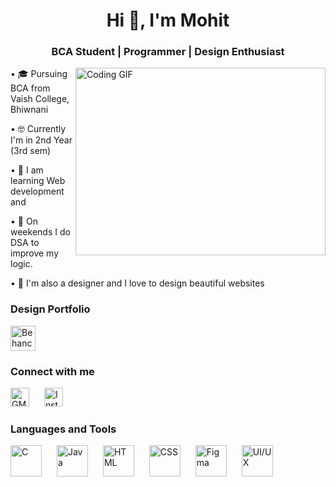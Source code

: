 <h1 align="center"> Hi 👋, I'm Mohit </h1>
<h3 align="center"> BCA Student | Programmer | Design Enthusiast</h3>
<img align="right" alt="Coding GIF" width="400px" src="https://miro.medium.com/v2/resize:fit:1358/1*-ntL3Dsvc-dJ5cLGRtSuEw.gif" height="300">

• 🎓 Pursuing BCA from Vaish College, Bhiwnani 

• 🤓 Currently I'm in 2nd Year (3rd sem)

• 🌱 I am learning Web development and 

• 🌱 On weekends I do DSA to improve my logic.

• 🎨 I'm also a designer and I love to design beautiful websites


<h3 align="left"> Design Portfolio</h3>
<p align="left">
     <a href="https://www.behance.net/mohitsoni29" target="_blank" title="Behance"> <img src="https://o.remove.bg/downloads/d543b61c-cae0-49fd-9b10-5a4eae7ae1a0/image-removebg-preview.png" alt="Behance Profile" width="40" height="40" />
     </a>
</p>

<h3 align="left">Connect with me</h3>
<p align="left">
     <a href="mailto:mohitsoni9731@gmail.com" target="_blank" title="Gmail"><img src="https://upload.wikimedia.org/wikipedia/commons/thumb/7/7e/Gmail_icon_%282020%29.svg/512px-Gmail_icon_%282020%29.svg.png?20221017173631" alt="GMail" width="30" height="30" /></a>
     <a style="padding-left:20px" href="https://www.instagram.com/developer.mohit" target="_blank" title="My Instagram"><img src="https://raw.githubusercontent.com/rahuldkjain/github-profile-readme-generator/master/src/images/icons/Social/instagram.svg" alt="Instagram Profile" width="30" height="30" />
     </a>

</p>
<h3 align="left">Languages and Tools</h3>
<p>
     <a href="https://www.cprogramming.com" target="_blank"  title="C Programming"><img src="https://o.remove.bg/downloads/6f7bd9f2-2c90-4319-b026-e7a837e66304/kisspng-the-c-programming-language-computer-programming-co-programmer-5ac6bd82da8a81.2143761315229740828952-removebg-preview.png" alt="C" height="50" width="50" /></a>
     <a style="padding-left: 20px;" href="https://www.geeksforgeeks.org/java" target="_blank" title="Java Programming"><img src="https://o.remove.bg/downloads/a88101da-b560-47b2-8a73-9e71ae1664fb/Java-Emblem-removebg-preview.png" alt="Java" height="50" width="50" /></a>     
     <a style="padding-left: 20px;" href="https://www.w3schools.com/html" target="_blank" title="HTML"><img src="https://o.remove.bg/downloads/734f7853-e2af-4f3b-af3c-2f46bc1b6866/image-removebg-preview.png" height="50" width="50" alt="HTML"/></a>
     <a style="padding-left: 20px;" href="https://www.w3schools.com/css" target="_blank" title="CSS"><img src="https://o.remove.bg/downloads/0abf2143-315a-466e-811f-4408e3c7155b/image-removebg-preview.png" height="50" width="50" alt="CSS"/></a>
    <a style="padding-left: 20px;" href="https://figma.com" target="_blank" title="Figma"><img src="https://o.remove.bg/downloads/5f1a9640-91f1-4e1c-bab9-573e03a1fc13/image-removebg-preview.png" height="50" width="50" alt="Figma"/></a>
    <a style="padding-left: 20px;" href="https://www.simplilearn.com/how-to-become-ui-ux-designer-article" target="_blank" title="UI/UX"><img src="https://o.remove.bg/downloads/cbfa8b60-1cde-461b-9cf2-c932b20e34e6/ux-ui-00-removebg-preview.png" alt="UI/UX" height="50" width="50" /></a>

</p>





